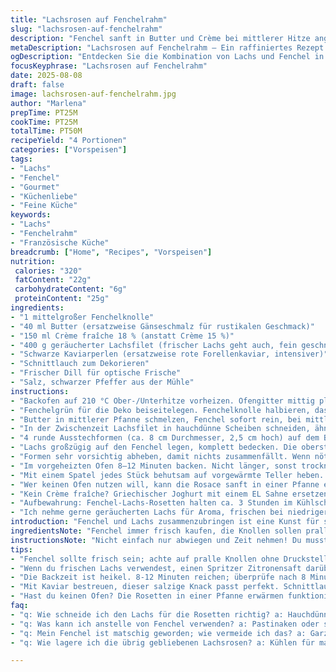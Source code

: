 ```yaml
---
title: "Lachsrosen auf Fenchelrahm"
slug: "lachsrosen-auf-fenchelrahm"
description: "Fenchel sanft in Butter und Crème bei mittlerer Hitze angedünstet bis zart. Geräucherter Lachs hauchdünn geschnitten, in Blütenform drapiert. Fenchel-Crème als Basis, sanft abgeschmeckt mit Salz und Pfeffer, dient als kühler Kontrast. Rosace aus Lachs darauf gesetzt, kurz im Ofen erhitzt, sodass die Aromen verschmelzen ohne zu trocknen. Schwarze Fischrogen und frische Kräuter geben Farbe und Textur. Ein Rezept für den erfahrenen Koch, der Geschmack und Optik schätzt. Ideal mit frischem Weißwein. Variationen mit Forelle und Zitronenabrieb möglich. Geschmacksschichten sichtbar machen. Sehr visuell, geruchlich intensiv und haptisch spannend."
metaDescription: "Lachsrosen auf Fenchelrahm – Ein raffiniertes Rezept mit rauchigem Lachs und cremigem Fenchel. Perfekt für Feinschmecker und besondere Anlässe."
ogDescription: "Entdecken Sie die Kombination von Lachs und Fenchel in diesem einzigartigen Rezept. Aromatisch und visuell ansprechend – ein Erlebnis auf dem Teller."
focusKeyphrase: "Lachsrosen auf Fenchelrahm"
date: 2025-08-08
draft: false
image: lachsrosen-auf-fenchelrahm.jpg
author: "Marlena"
prepTime: PT25M
cookTime: PT25M
totalTime: PT50M
recipeYield: "4 Portionen"
categories: ["Vorspeisen"]
tags:
- "Lachs"
- "Fenchel"
- "Gourmet"
- "Küchenliebe"
- "Feine Küche"
keywords:
- "Lachs"
- "Fenchelrahm"
- "Französische Küche"
breadcrumb: ["Home", "Recipes", "Vorspeisen"]
nutrition: 
 calories: "320"
 fatContent: "22g"
 carbohydrateContent: "6g"
 proteinContent: "25g"
ingredients:
- "1 mittelgroßer Fenchelknolle"
- "40 ml Butter (ersatzweise Gänseschmalz für rustikalen Geschmack)"
- "150 ml Crème fraîche 18 % (anstatt Crème 15 %)"
- "400 g geräucherter Lachsfilet (frischer Lachs geht auch, fein geschnitten)"
- "Schwarze Kaviarperlen (ersatzweise rote Forellenkaviar, intensiver)"
- "Schnittlauch zum Dekorieren"
- "Frischer Dill für optische Frische"
- "Salz, schwarzer Pfeffer aus der Mühle"
instructions:
- "Backofen auf 210 °C Ober-/Unterhitze vorheizen. Ofengitter mittig platzieren. Backblech mit 4 quadratischen Backpapierstücken (je ca. 13 x 13 cm) auslegen. Der Platzbedarf muss genau passen, sonst kippt die Rosace später."
- "Fenchelgrün für die Deko beiseitelegen. Fenchelknolle halbieren, das feste Innere raus schneiden, dann in sehr feine Streifen schneiden oder mit Mandoline hobeln. Die feinen Scheiben geben die beste Textur, weniger Faserigkeit."
- "Butter in mittlerer Pfanne schmelzen, Fenchel sofort rein, bei mittlerer bis leichter Hitze 3 Minuten andünsten – er muss glasig werden, beginnt zu duften, weich aber noch bissfest. Dann Crème fraîche dazugeben, salzen, pfeffern, Deckel drauf – geringe Hitze, 12 Minuten simmern lassen, ab und zu umrühren damit nichts ansetzt. Fenchel darf nicht matschig werden, spürbar weich, cremig aber noch formstabil."
- "In der Zwischenzeit Lachsfilet in hauchdünne Scheiben schneiden, ähnlich wie für Carpaccio. Wenn frischer Lachs genommen wird, mit Zitronensaft leicht säuern, gibt mehr Frische und Kontraste."
- "4 runde Ausstechformen (ca. 8 cm Durchmesser, 2,5 cm hoch) auf dem Backpapier positionieren. Jeweils 1/4 des Fenchels in die Form geben, mit dem Löffelrücken leicht andrücken, damit eine kompakte Schicht entsteht."
- "Lachs großzügig auf den Fenchel legen, komplett bedecken. Die oberste Schicht aus Lachs in dünne Streifen schneiden, Rosettenformen oder Blüten formen. Dünne Scheiben vorsichtig nach außen legen, so stabil, dass sie die Form einer Rose halten. Mit Salz, Pfeffer abschmecken."
- "Formen sehr vorsichtig abheben, damit nichts zusammenfällt. Wenn nötig, mit Löffel nachhelfen. Backblech schräg halten, damit die Rosetten nicht verrutschen."
- "Im vorgeheizten Ofen 8–12 Minuten backen. Nicht länger, sonst trocknet der Lachs aus – leichte Bräunung an Fencheloberfläche ist perfekt. Man riecht den leichten Butter- und Rauchduft. Die Rosace soll warm, aber nicht heiß serviert werden, damit der Lachs zart bleibt."
- "Mit einem Spatel jedes Stück behutsam auf vorgewärmte Teller heben. Mit Kaviarperlen bestreuen – sie geben ein salziges Knacken. Schnittlauch fein schneiden und Deko mit Fenchelgrün sowie Dillvollenden für Kontrast und Frische."
- "Wer keinen Ofen nutzen will, kann die Rosace sanft in einer Pfanne erwärmen, dabei mit einem Deckel abdecken. Vorsicht, dass der Lachs nicht zerfällt, lieber kurz erwärmen und sofort servieren."
- "Kein Crème fraîche? Griechischer Joghurt mit einem EL Sahne ersetzen. Fenchel kann per Hand geschnitten werden, aber eben nicht zu grob, sonst matschig und nicht cremig sondern faserig."
- "Aufbewahrung: Fenchel-Lachs-Rosetten halten ca. 3 Stunden im Kühlschrank, danach wird der Fenchel matschig, Frische draußen. Vor dem Servieren deswegen nur kurz erwärmen."
- "Ich nehme gerne geräucherten Lachs für Aroma, frischen bei niedriger Temperatur passt auch, je nach Saison. Durch das Backen werden alle Aromen aufgeschlossen, dabei muss aber die Textur im Auge behalten werden. Indikator: Fenchel verbindet sich, Lachs wird mild warm, Farbe sanft weder blass noch zu dunkel."
introduction: "Fenchel und Lachs zusammenzubringen ist eine Kunst für sich. Nicht zu weich, nicht zu fest, nicht im Geschmack dominant. Die Crème fraîche bindet, gibt Schmelz, ohne zu beschweren. Die rosa Farben des Lachses heben sich schön vom hellen Fenchel ab, grüne Kräuter und schwarze Kaviarperlen setzen Akzente. Zwischen Blumenmustern aus Lachs schimmert intermediär der Fenchel hindurch, fast transparent. Ich habe gelernt: Form und Dicke der Lachsscheiben sind entscheidend, sonst kippt die Rosette. Das leichte Anbacken im Ofen nur kurz, sorgt für einen angenehmen Duft, fast nussig. Beim ersten Versuch saß ich zu lange davor - zäher Lachs, wabbeliger Fenchel. Mittlerweile nehme ich Fenchel dünner und Crème etwas stärker, schmeckt frisch aber rund. Das Ergebnis: Ein Teller, der spricht, mit mehreren Ebenen von Aroma und Biss."
ingredientsNote: "Fenchel immer frisch kaufen, die Knollen sollen prall und ohne dunkle Stellen sein. Das Fenchelgrün nicht wegwerfen, als Deko wunderbar aromatisch. Butter oder Butterschmalz gibt das Grundaroma, Gänseschmalz ist rustikaler, passt zu Wildlachs etwa. Crème fraîche in etwas höherem Fettgehalt hält die Sauce cremig und bindet, kann auch durch griechischen Joghurt mit Sahne ersetzt werden, dann leicht säuerlich. Räucherlachs bringt die Würze, frischer Lachs ist feiner, braucht aber kürzere Zeit zum Erwärmen. Kaviar ersetzt man mit Forellenkaviar, der intensiver, aber auch günstiger ist. Schnittlauch sorgt für frischen Biss, Dill für das klassische Fenchelaroma. Salz sparsam einsetzen, da Lachs und Kaviar salzig sind. Pfeffer schön frisch gemahlen verwenden, sonst wirds fade."
instructionsNote: "Nicht einfach nur abwiegen und Zeit nehmen! Du musst Fenchel beobachten: Er soll weich klingeln, sich aber im Biss noch fest anfühlen, glasig aber nicht matschig werden. Hitze mittel bis niedrig, Deckel drauf zum sanften Simmern. Mehrmals leicht rühren, sonst klebt es an, das gibt bitteren Geschmack. Lachs nicht roh verarbeiten, sondern hauchdünn schneiden; das Ausstechen braucht Geduld, Fingerspitzengefühl beim Herausheben. Backofen kurz auf etws mehr als 200 °C, nicht länger als 12 Minuten. Zu langes Backen härtet den Fisch aus, der Fenchel wird zu weich und matschig. Farbe und Geruch kontrollieren. Serviert wird warm, nie heiß. Kaviar per Hand aufgelegt, Schnittlauch frisch gehackt und Fenchelgrün als grüner Kontrast. Alternative: In der Pfanne erwärmen, dabei mit Deckel, nicht wenden."
tips:
- "Fenchel sollte frisch sein; achte auf pralle Knollen ohne Druckstellen. Dieses Gemüse mag es, nicht zu weich gegart zu werden. Ich habe durch häufiges Garen gelernt, dass mittlere Hitze ideal ist, um die Textur zu bewahren. Ein köstlicher Duft beim Andünsten zeigt, dass die Aromen sich entfalten."
- "Wenn du frischen Lachs verwendest, einen Spritzer Zitronensaft darüber geben; das bringt Frische in jedes Gericht. Bei Geräuchertem ist Feingefühl gefragt; den richtigen Schnitt zu finden, ist entscheidend für die Form der Rosette. Probiere in der ersten Runde verschiedene Dicke aus, um das ideale Erlebnis zu erzielen."
- "Die Backzeit ist heikel. 8-12 Minuten reichen; überprüfe nach 8 Minuten den Fortschritt. Ein leichtes Aroma von Butter und Rauch sollte durch die Küche ziehen. Zu lange backen macht den Lachs trocken – ein Fehler, den ich oft gemacht habe. Rieche und schau nach zarten, leicht gebräunten Rändern."
- "Mit Kaviar bestreuen, dieser salzige Knack passt perfekt. Schnittlauch bringt Frische, und Dill? Ein Muss für den typischen Fenchelgeschmack. Bei der Verwendung von Crème fraîche: Achte auf die Fettklasse. Hoher Fettgehalt hält die Textur schön cremig und kräftig, aber auch griechischer Joghurt ist eine Option."
- "Hast du keinen Ofen? Die Rosetten in einer Pfanne erwärmen funktioniert hervorragend. Aber pass auf – Deckel drauf und nicht zu lange. Zu viel Hitze verdirbt den zarten Lachs. Beginne mit der niedrigsten Stufe und prüfe, ob du die Rosetten vorsichtig erhitzen kannst."
faq:
- "q: Wie schneide ich den Lachs für die Rosetten richtig? a: Hauchdünne Scheiben, fast transparent. Eine gute Schärfe und Geduld sind gefragt. Dicke Scheiben machen Probleme beim Falten."
- "q: Was kann ich anstelle von Fenchel verwenden? a: Pastinaken oder sogar Zucchini können eine interessante Alternative darstellen, aber der echte Fenchel hat seine spezielle Süße. Finde deinen eigenen Weg."
- "q: Mein Fenchel ist matschig geworden; wie vermeide ich das? a: Garzeit im Auge behalten. Hitze kontrollieren, nur sanft simmern. Zu scharfe Hitze ruiniert die Struktur und macht es zu weich."
- "q: Wie lagere ich die übrig gebliebenen Lachsrosen? a: Kühlen für max. 3 Stunden. Dann der Fenchel – verdirbt schnell. Also nur leicht aufwärmen, damit er frisch bleibt. Wenn nicht direkt serviert, gleich drüber nachdenken."

---
```

